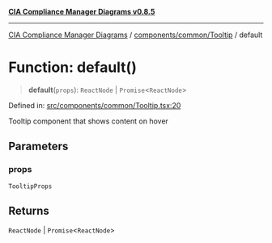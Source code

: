 [**CIA Compliance Manager Diagrams v0.8.5**](../../../../README.md)

***

[CIA Compliance Manager Diagrams](../../../../modules.md) / [components/common/Tooltip](../README.md) / default

# Function: default()

> **default**(`props`): `ReactNode` \| `Promise`\<`ReactNode`\>

Defined in: [src/components/common/Tooltip.tsx:20](https://github.com/Hack23/cia-compliance-manager/blob/eca22610f41e5f6b6c0cece88769b1ffbe9db4bd/src/components/common/Tooltip.tsx#L20)

Tooltip component that shows content on hover

## Parameters

### props

`TooltipProps`

## Returns

`ReactNode` \| `Promise`\<`ReactNode`\>
